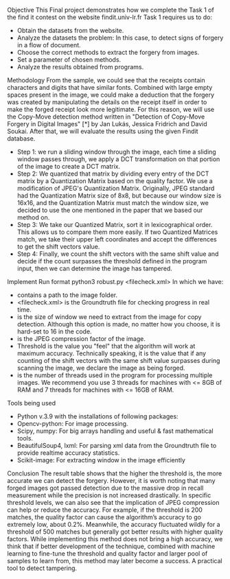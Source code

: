Objective
This Final project demonstrates how we complete the Task 1 of the find it contest on the website findit.univ-lr.fr Task 1 requires us to do:
- Obtain the datasets from the website.
- Analyze the datasets the problem: In this case, to detect signs of forgery in a flow of document.
- Choose the correct methods to extract the forgery from images.
- Set a parameter of chosen methods.
- Analyze the results obtained from programs.

Methodology
From the sample, we could see that the receipts contain characters and digits that have similar fonts. Combined with large empty spaces present in the image, we could make a deduction that the forgery was created by manipulating the details on the receipt itself in order to make the forged receipt look more legitimate. For this reason, we will use the Copy-Move detection method written in "Detection of Copy-Move Forgery in Digital Images" [*] by Jan Lukás, Jessica Fridrich and David Soukai. After that, we will evaluate the results using the given Findit database.
- Step 1: we run a sliding window through the image, each time a sliding window passes through, we apply a DCT transformation on that portion of the image to create a DCT matrix.
- Step 2: We quantized that matrix by dividing every entry of the DCT matrix by a Quantization Matrix based on the quality factor. We use a modification of JPEG's Quantization Matrix.
Originally, JPEG standard had the Quantization Matrix size of 8x8, but because our window size is 16x16, and the Quantization Matrix must match the window size, we decided to use the one mentioned in the paper that we based our method on.
- Step 3: We take our Quantized Matrix, sort it in lexicographical order. This allows us to compare them more easily.
If two Quantized Matrices match, we take their upper left coordinates and accept the differences to get the shift vectors value.
- Step 4: Finally, we count the shift vectors with the same shift value and decide if the count surpasses the threshold defined in the program input, then we can determine the image has tampered.

Implement
Run format python3 robust.py <folderpath> <filecheck.xml> <windowsize> <Q-factor> <threshold> <numThreads>
In which we have:
- <folderpath> contains a path to the image folder.
- <filecheck.xml> is the Groundtruth file for checking progress in real time.
- <windowsize> is the size of window we need to extract from the image for copy detection. Although this option is made, no matter how you choose, it is hard-set to 16 in the code.
- <Q-factor> is the JPEG compression factor of the image.
- Threshold is the value you "feel" that the algorithm will work at maximum accuracy. Technically speaking, it is the value that if any counting of the shift vectors with the same shift value surpasses during scanning the image, we declare the image as being forged.
- <numThreads> is the number of threads used in the program for processing multiple images. We recommend you use 3 threads for machines with <= 8GB of RAM and 7 threads for machines with <= 16GB of RAM.

Tools being used
- Python v.3.9 with the installations of following packages:
- Opencv-python: For image processing.
- Scipy, numpy: For big arrays handling and useful & fast mathematical tools.
- BeautifulSoup4, lxml: For parsing xml data from the Groundtruth file to provide realtime accuracy statistics.
- Scikit-image: For extracting window in the image efficiently

Conclusion
The result table shows that the higher the threshold is, the more accurate we can detect the forgery. However, it is worth noting that many forged images got passed detection due to the massive drop in recall measurement while the precision is not increased drastically.
In specific threshold levels, we can also see that the implication of JPEG compression can help or reduce the accuracy. For example, if the threshold is 200 matches, the quality factor can cause the algorithm’s accuracy to go extremely low, about 0.2%. Meanwhile, the accuracy fluctuated wildly for a threshold of 500 matches but generally got better results with higher quality factors.
While implementing this method does not bring a high accuracy, we think that if
better development of the technique, combined with machine learning to fine-tune the threshold and quality factor and larger pool of samples to learn from, this method may later become a success. A practical tool to detect tampering.
